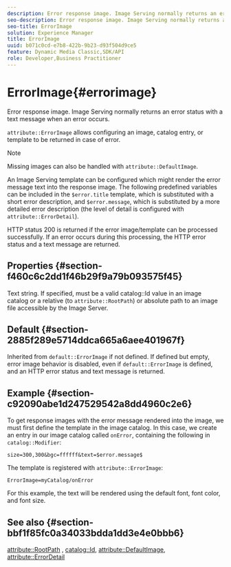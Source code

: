 ```yaml
---
description: Error response image. Image Serving normally returns an error status with a text message when an error occurs.
seo-description: Error response image. Image Serving normally returns an error status with a text message when an error occurs.
seo-title: ErrorImage
solution: Experience Manager
title: ErrorImage
uuid: b071c0cd-e7b8-422b-9b23-d93f504d9ce5
feature: Dynamic Media Classic,SDK/API
role: Developer,Business Practitioner
---
```


# ErrorImage{#errorimage}

Error response image. Image Serving normally returns an error status with a text message when an error occurs.

 `attribute::ErrorImage` allows configuring an image, catalog entry, or template to be returned in case of error.

>[!NOTE]
>
>Missing images can also be handled with `attribute::DefaultImage`.

An Image Serving template can be configured which might render the error message text into the response image. The following predefined variables can be included in the `$error.title` template, which is substituted with a short error description, and `$error.message`, which is substituted by a more detailed error description (the level of detail is configured with `attribute::ErrorDetail`).

HTTP status 200 is returned if the error image/template can be processed successfully. If an error occurs during this processing, the HTTP error status and a text message are returned.

## Properties {#section-f460c6c2dd1f46b29f9a79b093575f45}

Text string. If specified, must be a valid catalog::Id value in an image catalog or a relative (to `attribute::RootPath`) or absolute path to an image file accessible by the Image Server.

## Default {#section-2885f289e5714ddca665a6aee401967f}

Inherited from `default::ErrorImage` if not defined. If defined but empty, error image behavior is disabled, even if `default::ErrorImage` is defined, and an HTTP error status and text message is returned.

## Example {#section-c92090abe1d247529542a8dd4960c2e6}

To get response images with the error message rendered into the image, we must first define the template in the image catalog. In this case, we create an entry in our image catalog called `onError`, containing the following in `catalog::Modifier`:

`size=300,300&bgc=ffffff&text=$error.message$`

The template is registered with `attribute::ErrorImage`:

`ErrorImage=myCatalog/onError`

For this example, the text will be rendered using the default font, font color, and font size.

## See also {#section-bbf1f85fc0a34033bdda1dd3e4e0bbb6}

[attribute::RootPath](../../../../../is-api/image-catalog/image-serving-api-ref/c-image-catalog-reference/c-attributes-reference/r-rootpath.md#reference-17d57e5967be403b8408fa7214017494) , [catalog::Id](/help/aem-is-ir-api/is-api/image-catalog/image-serving-api-ref/c-image-catalog-reference/c-image-svg-data-reference/c-image-data-reference/r-id-cat.md), [attribute::DefaultImage](../../../../../is-api/image-catalog/image-serving-api-ref/c-image-catalog-reference/c-attributes-reference/r-is-cat-defaultimage.md#reference-8e9900e129f54ed68462a3c2fc3bc433), [attribute::ErrorDetail](../../../../../is-api/image-catalog/image-serving-api-ref/c-image-catalog-reference/c-attributes-reference/r-errordetail.md#reference-4987c8cddcba4c88960170e49cafc561) 
